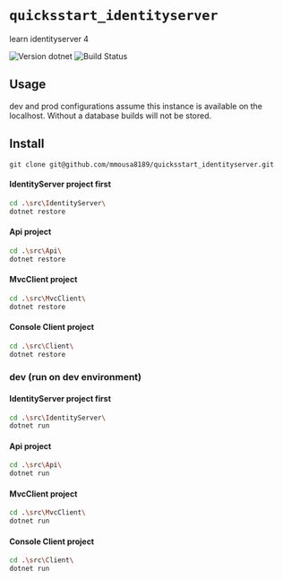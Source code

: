 # `quicksstart_identityserver`

learn identityserver 4

![Version dotnet](https://img.shields.io/badge/Version-dotnet--5.0-blue)
![Build Status](https://img.shields.io/badge/build-Pass-green)


## Usage

dev and prod configurations assume this instance is available on the
localhost. Without a database builds will not be stored.

## Install

```
git clone git@github.com/mmousa8189/quicksstart_identityserver.git
```

#### IdentityServer project first

```bash
cd .\src\IdentityServer\ 
dotnet restore
```

#### Api project

```bash
cd .\src\Api\ 
dotnet restore
```

#### MvcClient project

```bash
cd .\src\MvcClient\ 
dotnet restore
```

#### Console Client project

```bash
cd .\src\Client\ 
dotnet restore
```

### dev (run on dev environment)

#### IdentityServer project first

```bash
cd .\src\IdentityServer\ 
dotnet run
```

#### Api project

```bash
cd .\src\Api\ 
dotnet run
```

#### MvcClient project

```bash
cd .\src\MvcClient\ 
dotnet run
```

#### Console Client project

```bash
cd .\src\Client\ 
dotnet run
```
